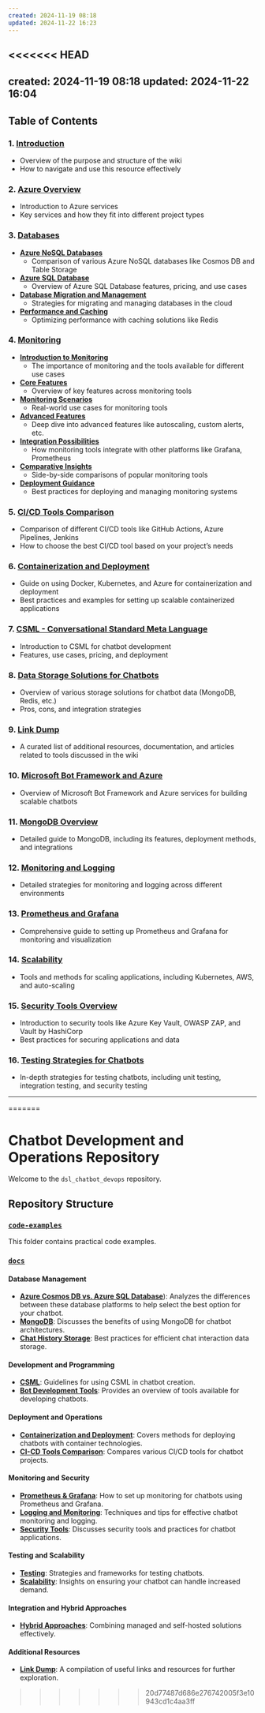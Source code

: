 ```yaml
---
created: 2024-11-19 08:18
updated: 2024-11-22 16:23
---
```

<<<<<<< HEAD
---
created: 2024-11-19 08:18
updated: 2024-11-22 16:04
---

## Table of Contents

### 1. [Introduction](./docs/introduction.md)
   - Overview of the purpose and structure of the wiki
   - How to navigate and use this resource effectively

### 2. [Azure Overview](./docs/Azure_overview.md)
   - Introduction to Azure services
   - Key services and how they fit into different project types

### 3. [Databases](./docs/Databases/)
   - **[Azure NoSQL Databases](./docs/Databases/Azure_NoSQL_Databases.md)**
     - Comparison of various Azure NoSQL databases like Cosmos DB and Table Storage
   - **[Azure SQL Database](./docs/Databases/Azure_SQL_Database.md)**
     - Overview of Azure SQL Database features, pricing, and use cases
   - **[Database Migration and Management](./docs/Databases/Database_Migration_and_Management.md)**
     - Strategies for migrating and managing databases in the cloud
   - **[Performance and Caching](Performance_Optimization_and_Caching.md)**
     - Optimizing performance with caching solutions like Redis

### 4. [Monitoring](./docs/Monitoring/)
   - **[Introduction to Monitoring](./docs/Monitoring/1-introduction.md)**
     - The importance of monitoring and the tools available for different use cases
   - **[Core Features](Core_Features.md)**
     - Overview of key features across monitoring tools
   - **[Monitoring Scenarios](Monitoring_Scenarios.md)**
     - Real-world use cases for monitoring tools
   - **[Advanced Features](Advanced_Features.md)**
     - Deep dive into advanced features like autoscaling, custom alerts, etc.
   - **[Integration Possibilities](Integration_Possibilities.md)**
     - How monitoring tools integrate with other platforms like Grafana, Prometheus
   - **[Comparative Insights](Comparative_Insights.md)**
     - Side-by-side comparisons of popular monitoring tools
   - **[Deployment Guidance](Deployment_Guidance.md)**
     - Best practices for deploying and managing monitoring systems

### 5. [CI/CD Tools Comparison](CI-CD_Tools_Comparison.md)
   - Comparison of different CI/CD tools like GitHub Actions, Azure Pipelines, Jenkins
   - How to choose the best CI/CD tool based on your project’s needs

### 6. [Containerization and Deployment](Docker_and_Kubernetes.md)
   - Guide on using Docker, Kubernetes, and Azure for containerization and deployment
   - Best practices and examples for setting up scalable containerized applications

### 7. [CSML - Conversational Standard Meta Language](CSML_Overview.md)
   - Introduction to CSML for chatbot development
   - Features, use cases, pricing, and deployment

### 8. [Data Storage Solutions for Chatbots](Data_Storage_Solutions_for_Chatbots.md)
   - Overview of various storage solutions for chatbot data (MongoDB, Redis, etc.)
   - Pros, cons, and integration strategies

### 9. [Link Dump](Link_Dump.md)
   - A curated list of additional resources, documentation, and articles related to tools discussed in the wiki

### 10. [Microsoft Bot Framework and Azure](Microsoft_Bot_Framework_and_Azure.md)
   - Overview of Microsoft Bot Framework and Azure services for building scalable chatbots

### 11. [MongoDB Overview](./docs/MongoDB_Overview.md)
   - Detailed guide to MongoDB, including its features, deployment methods, and integrations

### 12. [Monitoring and Logging](Monitoring_and_Logging.md)
   - Detailed strategies for monitoring and logging across different environments

### 13. [Prometheus and Grafana](Prometheus_and_Grafana.md)
   - Comprehensive guide to setting up Prometheus and Grafana for monitoring and visualization

### 14. [Scalability](Scalability.md)
   - Tools and methods for scaling applications, including Kubernetes, AWS, and auto-scaling

### 15. [Security Tools Overview](Security_Tools_Overview.md)
   - Introduction to security tools like Azure Key Vault, OWASP ZAP, and Vault by HashiCorp
   - Best practices for securing applications and data

### 16. [Testing Strategies for Chatbots](./docs/Testing_Strategies_for_Chatbots.md)
   - In-depth strategies for testing chatbots, including unit testing, integration testing, and security testing

---
=======
# Chatbot Development and Operations Repository

Welcome to the `dsl_chatbot_devops` repository.

## Repository Structure

### [`code-examples`](https://github.com/maloan/dsl_chatbot_devops/tree/main/code-examples)
This folder contains practical code examples.

### [`docs`](https://github.com/maloan/dsl_chatbot_devops/tree/main/docs)
#### Database Management
- [**Azure Cosmos DB vs. Azure SQL Database**](https://github.com/maloan/dsl_chatbot_devops/blob/main/docs/extra/Azure%20Cosmos%20DB%20vs.%20Azure%20SQL%20Database.md)): Analyzes the differences between these database platforms to help select the best option for your chatbot.
- [**MongoDB**](https://github.com/maloan/dsl_chatbot_devops/blob/main/docs/extra/MongoDB.md): Discusses the benefits of using MongoDB for chatbot architectures.
- [**Chat History Storage**](https://github.com/maloan/dsl_chatbot_devops/blob/main/docs/Chat%20history%20storage.md): Best practices for efficient chat interaction data storage.

#### Development and Programming
- [**CSML**](https://github.com/maloan/dsl_chatbot_devops/blob/main/docs/extra/CSML.md): Guidelines for using CSML in chatbot creation.
- [**Bot Development Tools**](https://github.com/maloan/dsl_chatbot_devops/blob/main/docs/Bot%20Development%20Tools.md): Provides an overview of tools available for developing chatbots.

#### Deployment and Operations
- [**Containerization and Deployment**](https://github.com/maloan/dsl_chatbot_devops/blob/main/docs/Containerization%20and%20Deployment.md): Covers methods for deploying chatbots with container technologies.
- [**CI-CD Tools Comparison**](https://github.com/maloan/dsl_chatbot_devops/blob/main/docs/CI-CD%20Tools%20Comparison.md): Compares various CI/CD tools for chatbot projects.

#### Monitoring and Security
- [**Prometheus & Grafana**](https://github.com/maloan/dsl_chatbot_devops/blob/main/docs/extra/Prometheus%20&%20Grafana.md): How to set up monitoring for chatbots using Prometheus and Grafana.
- [**Logging and Monitoring**](https://github.com/maloan/dsl_chatbot_devops/blob/main/docs/Logging%20and%20Monitoring.md): Techniques and tips for effective chatbot monitoring and logging.
- [**Security Tools**](https://github.com/maloan/dsl_chatbot_devops/blob/main/docs/Security%20Tools.md): Discusses security tools and practices for chatbot applications.

#### Testing and Scalability
- [**Testing**](https://github.com/maloan/dsl_chatbot_devops/blob/main/docs/Testing.md): Strategies and frameworks for testing chatbots.
- [**Scalability**](https://github.com/maloan/dsl_chatbot_devops/blob/main/docs/scalability.md): Insights on ensuring your chatbot can handle increased demand.

#### Integration and Hybrid Approaches
- [**Hybrid Approaches**](https://github.com/maloan/dsl_chatbot_devops/blob/main/docs/extra/Hybrid%20approachs.md): Combining managed and self-hosted solutions effectively.

#### Additional Resources
- [**Link Dump**](https://github.com/maloan/dsl_chatbot_devops/blob/main/docs/extra/Link%20dump.md): A compilation of useful links and resources for further exploration.
>>>>>>> 20d77487d686e276742005f3e10943cd1c4aa3ff
